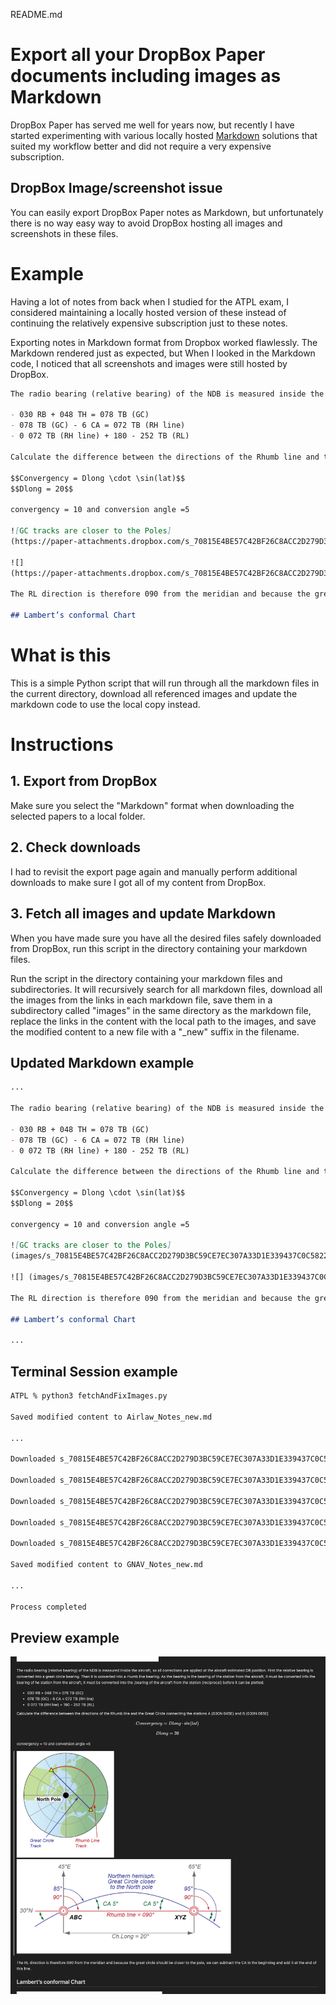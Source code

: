   README.md 
# Export all your DropBox Paper documents including images as Markdown
DropBox Paper has served me well for years now, but recently I have started experimenting with various locally hosted [Markdown](https://www.markdownguide.org/getting-started/) solutions that suited my workflow better and did not require a very expensive subscription.

## DropBox Image/screenshot issue
You can easily export DropBox Paper notes as Markdown, but unfortunately there is no way easy way to avoid DropBox hosting all images and screenshots in these files.

# Example
Having a lot of notes from back when I studied for the ATPL exam, I considered maintaining a locally hosted version of these instead of continuing the relatively expensive subscription just to these notes.

Exporting notes in Markdown format from Dropbox worked flawlessly. The Markdown rendered just as expected, but When I looked in the Markdown code, I noticed that all screenshots and images were still hosted by DropBox.

```Markdown
The radio bearing (relative bearing) of the NDB is measured inside the aircraft, so all corrections are applied at the aircraft estimated DR position. First the relative bearing is converted into a great circle bearing. Then it is converted into a rhumb line bearing. As the bearing is the bearing of the station from the aircraft, it must be converted info the bearing of he station from the aircraft, it must be converted into the ;bearing of the aircraft from the station (reciprocal) before it can be plotted.

- 030 RB + 048 TH = 078 TB (GC)
- 078 TB (GC) - 6 CA = 072 TB (RH line)
- 0 072 TB (RH line) + 180 - 252 TB (RL)

Calculate the difference between the directions of the Rhumb line and the Great Circle connecting the stations A (030N 045E) and B (030N 065E)  

$$Convergency = Dlong \cdot \sin(lat)$$
$$Dlong = 20$$

convergency = 10 and conversion angle =5  

![GC tracks are closer to the Poles]
(https://paper-attachments.dropbox.com/s_70815E4BE57C42BF26C8ACC2D279D3BC59CE7EC307A33D1E339437C0C5822362_1560581900134_image.png)

![]
(https://paper-attachments.dropbox.com/s_70815E4BE57C42BF26C8ACC2D279D3BC59CE7EC307A33D1E339437C0C5822362_1560581785324_image.png)

The RL direction is therefore 090 from the meridian and because the great circle should be closer to the pole, we can subtract the CA in the beginning and add it at the end of this line.

## Lambert’s conformal Chart

```

# What is this
This is a simple Python script that will run through all the markdown files in the current directory, download all referenced images and update the markdown code to use the local copy instead.

# Instructions
## 1. Export from DropBox
Make sure you select the "Markdown" format when downloading the selected papers to a local folder.  

## 2. Check downloads
I had to revisit the export page again and manually perform additional downloads to make sure I got all of my content from DropBox.
## 3. Fetch all images and update Markdown
When you have made sure you have all the desired files safely downloaded from DropBox, run this script in the directory containing your markdown files.

Run the script in the directory containing your markdown files and subdirectories. It will recursively search for all markdown files, download all the images from the links in each markdown file, save them in a subdirectory called "images" in the same directory as the markdown file, replace the links in the content with the local path to the images, and save the modified content to a new file with a "\_new" suffix in the filename.

## Updated Markdown example
```Markdown
...

The radio bearing (relative bearing) of the NDB is measured inside the aircraft, so all corrections are applied at the aircraft estimated DR position. First the relative bearing is converted into a great circle bearing. Then it is converted into a rhumb line bearing. As the bearing is the bearing of the station from the aircraft, it must be converted info the bearing of he station from the aircraft, it must be converted into the ;bearing of the aircraft from the station (reciprocal) before it can be plotted.

- 030 RB + 048 TH = 078 TB (GC)
- 078 TB (GC) - 6 CA = 072 TB (RH line)
- 0 072 TB (RH line) + 180 - 252 TB (RL)

Calculate the difference between the directions of the Rhumb line and the Great Circle connecting the stations A (030N 045E) and B (030N 065E)

$$Convergency = Dlong \cdot \sin(lat)$$
$$Dlong = 20$$

convergency = 10 and conversion angle =5

![GC tracks are closer to the Poles]
(images/s_70815E4BE57C42BF26C8ACC2D279D3BC59CE7EC307A33D1E339437C0C5822362_1560581900134_image.png)

![] (images/s_70815E4BE57C42BF26C8ACC2D279D3BC59CE7EC307A33D1E339437C0C5822362_1560581785324_image.png)  

The RL direction is therefore 090 from the meridian and because the great circle should be closer to the pole, we can subtract the CA in the beginning and add it at the end of this line.
  
## Lambert’s conformal Chart

...
```


## Terminal Session example
```bash
ATPL % python3 fetchAndFixImages.py
  
Saved modified content to Airlaw_Notes_new.md

...

Downloaded s_70815E4BE57C42BF26C8ACC2D279D3BC59CE7EC307A33D1E339437C0C5822362_1560771487601_image.png

Downloaded s_70815E4BE57C42BF26C8ACC2D279D3BC59CE7EC307A33D1E339437C0C5822362_1560771535371_image.png

Downloaded s_70815E4BE57C42BF26C8ACC2D279D3BC59CE7EC307A33D1E339437C0C5822362_1560771583085_image.png

Downloaded s_70815E4BE57C42BF26C8ACC2D279D3BC59CE7EC307A33D1E339437C0C5822362_1560771683043_image.png

Downloaded s_70815E4BE57C42BF26C8ACC2D279D3BC59CE7EC307A33D1E339437C0C5822362_1560800737076_image.png

Saved modified content to GNAV_Notes_new.md

...

Process completed
```

## Preview example
![](images/Screenshot%202023-08-29%20at%2010.22.14.png)
